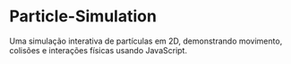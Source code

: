 # Particle-Simulation
Uma simulação interativa de partículas em 2D, demonstrando movimento, colisões e interações físicas usando JavaScript.
